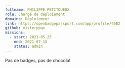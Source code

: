 ```yaml
---
fullname: PHILIPPE PETITQUEUX
role: Chargé de déploiement
domaine: Déploiement
link: https://openbadgepassport.com/app/profile/4682
github: misterppqx
missions:
  - start: 2021-05-25
    end: 2021-07-15
    status: admin
---
```


Pas de badges, pas de chocolat
